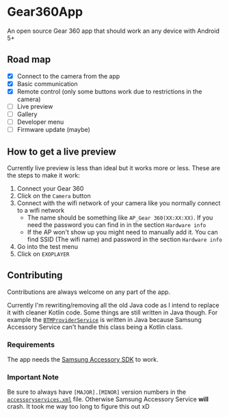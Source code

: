 # Gear360App
An open source Gear 360 app that should work an any device with Android 5+

## Road map
* [x] Connect to the camera from the app
* [x] Basic communication
* [x] Remote control (only some buttons work due to restrictions in the camera)
* [ ] Live preview
* [ ] Gallery
* [ ] Developer menu
* [ ] Firmware update (maybe)

## How to get a live preview
Currently live preview is less than ideal but it works more or less. These are the steps to make it work:

1. Connect your Gear 360
2. Click on the `Camera` button
3. Connect with the wifi network of your camera like you normally connect to a wifi network
   * The name should be something like `AP_Gear 360(XX:XX:XX)`. If you need the password you can find in in the section `Hardware info`
   * If the AP won't show up you might need to manually add it. You can find SSID (The wifi name) and password in the section `Hardware info`
4. Go into the test menu
5. Click on `EXOPLAYER`

## Contributing
Contributions are always welcome on any part of the app.

Currently I'm rewriting/removing all the old Java code as I intend to replace it with cleaner Kotlin code. Some things are still written in Java though. For example the [`BTMProviderService`](app/src/main/java/io/github/teccheck/gear360app/bluetooth2/BTMProviderService.java) is written in Java because Samsung Accessory Service can't handle this class being a Kotlin class.

### Requirements
The app needs the [Samsung Accessory SDK](https://developer.samsung.com/galaxy-watch/develop/sdk) to work.

### Important Note
Be sure to always have `[MAJOR].[MINOR]` version numbers in the [`accessoryservices.xml`](app/src/main/res/xml/accessoryservices.xml) file. Otherwise Samsung Accessory Service **will** crash. It took me way too long to figure this out xD
